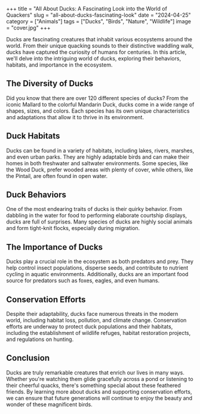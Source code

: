 +++
title = "All About Ducks: A Fascinating Look into the World of Quackers"
slug = "all-about-ducks-fascinating-look"
date = "2024-04-25"
category = ["Animals"]
tags = ["Ducks", "Birds", "Nature", "Wildlife"]
image = "cover.jpg"
+++

Ducks are fascinating creatures that inhabit various ecosystems around the world. From their unique quacking sounds to
their distinctive waddling walk, ducks have captured the curiosity of humans for centuries. In this article, we'll delve
into the intriguing world of ducks, exploring their behaviors, habitats, and importance in the ecosystem.

## The Diversity of Ducks

Did you know that there are over 120 different species of ducks? From the iconic Mallard to the colorful Mandarin Duck,
ducks come in a wide range of shapes, sizes, and colors. Each species has its own unique characteristics and adaptations
that allow it to thrive in its environment.

## Duck Habitats

Ducks can be found in a variety of habitats, including lakes, rivers, marshes, and even urban parks. They are highly
adaptable birds and can make their homes in both freshwater and saltwater environments. Some species, like the Wood
Duck, prefer wooded areas with plenty of cover, while others, like the Pintail, are often found in open water.

## Duck Behaviors

One of the most endearing traits of ducks is their quirky behavior. From dabbling in the water for food to performing
elaborate courtship displays, ducks are full of surprises. Many species of ducks are highly social animals and form
tight-knit flocks, especially during migration.

## The Importance of Ducks

Ducks play a crucial role in the ecosystem as both predators and prey. They help control insect populations, disperse
seeds, and contribute to nutrient cycling in aquatic environments. Additionally, ducks are an important food source for
predators such as foxes, eagles, and even humans.

## Conservation Efforts

Despite their adaptability, ducks face numerous threats in the modern world, including habitat loss, pollution, and
climate change. Conservation efforts are underway to protect duck populations and their habitats, including the
establishment of wildlife refuges, habitat restoration projects, and regulations on hunting.

## Conclusion

Ducks are truly remarkable creatures that enrich our lives in many ways. Whether you're watching them glide gracefully
across a pond or listening to their cheerful quacks, there's something special about these feathered friends. By
learning more about ducks and supporting conservation efforts, we can ensure that future generations will continue to
enjoy the beauty and wonder of these magnificent birds.
